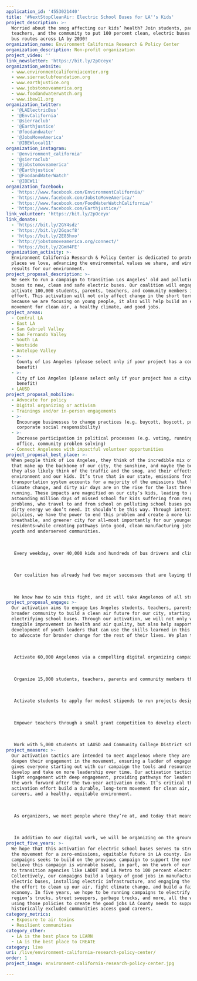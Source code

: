 ```yaml
---
application_id: '4553021440'
title: '#NextStopCleanAir: Electric School Buses for LA''s Kids'
project_description: >-
  Worried about the smog affecting our kids’ health? Join students, parents,
  teachers, and the community to put 100 percent clean, electric buses on school
  bus routes across LA by 2030!
organization_name: Environment California Research & Policy Center
organization_description: Non-profit organization
project_video: ''
link_newsletter: 'https://bit.ly/2pOceyx'
organization_website:
  - www.environmentcaliforniacenter.org
  - www.sierraclubfoundation.org
  - www.earthjustice.org
  - www.jobstomoveamerica.org
  - www.foodandwaterwatch.org
  - www.ibew11.org
organization_twitter:
  - '@LAElectricBus'
  - '@EnvCalifornia'
  - '@sierraclub'
  - '@Earthjustice'
  - '@foodandwater'
  - '@JobsMoveAmerica'
  - '@IBEWlocal11'
organization_instagram:
  - '@environment_california'
  - '@sierraclub'
  - '@jobstomoveamerica'
  - '@Earthjustice'
  - '@FoodandWaterWatch'
  - '@IBEW11'
organization_facebook:
  - 'https://www.facebook.com/EnvironmentCalifornia/'
  - 'https://www.facebook.com/JobstoMoveAmerica/'
  - 'https://www.facebook.com/FoodWaterWatchCalifornia/'
  - 'https://www.facebook.com/Earthjustice/'
link_volunteer: 'https://bit.ly/2pOceyx'
link_donate:
  - 'https://bit.ly/2GY4sdz'
  - 'https://bit.ly/2Gqacf8'
  - 'https://bit.ly/2E85hxo'
  - 'http://jobstomoveamerica.org/connect/'
  - 'https://bit.ly/2GmH4FE'
organization_activity: >-
  Environment California Research & Policy Center is dedicated to protecting the
  places we love, advancing the environmental values we share, and winning real
  results for our environment.
project_proposal_description: >-
  We seek to run a campaign to transition Los Angeles’ old and polluting school
  buses to new, clean and safe electric buses. Our coalition will engage and
  activate 100,000 students, parents, teachers, and community members in the
  effort. This activation will not only affect change in the short term, but
  because we are focusing on young people, it also will help build an enduring
  movement for clean air, a healthy climate, and good jobs.
project_areas:
  - Central LA
  - East LA
  - San Gabriel Valley
  - San Fernando Valley
  - South LA
  - Westside
  - Antelope Valley
  - >-
    County of Los Angeles (please select only if your project has a countywide
    benefit)
  - >-
    City of Los Angeles (please select only if your project has a citywide
    benefit)
  - LAUSD
project_proposal_mobilize:
  - Advocate for policy
  - Digital organizing or activism
  - Trainings and/or in-person engagements
  - >-
    Encourage businesses to change practices (e.g. buycott, boycott, promote
    corporate social responsibility)
  - >-
    Increase participation in political processes (e.g. voting, running for
    office, community problem solving)
  - Connect Angelenos with impactful volunteer opportunities
project_proposal_best_place: >-
  When people think of Los Angeles, they think of the incredible mix of cultures
  that make up the backbone of our city, the sunshine, and maybe the beach. But
  they also likely think of the traffic and the smog, and their effects on our
  environment and our kids. It’s true that in our state, emissions from our
  transportation system accounts for a majority of the emissions that lead to
  climate change, and dirty air days are on the rise for the last three years
  running. These impacts are magnified on our city’s kids, leading to an
  astounding million days of missed school for kids suffering from respiratory
  problems, who travel to and from school on polluting school buses powered by
  dirty energy we don’t need. It shouldn’t be this way. Through intentional
  policies, we have the power to end this problem and create a more livable,
  breathable, and greener city for all—most importantly for our youngest
  residents—while creating pathways into good, clean manufacturing jobs for
  youth and underserved communities. 
   
   
   
   Every weekday, over 40,000 kids and hundreds of bus drivers and climb aboard 1,300 school buses around Los Angeles. But what if these school buses were powered by electricity, generated from the sun and the wind? The LA County Electric Bus Coalition is working to convince the Los Angeles Unified School District (LAUSD) to take a critical step towards making our city the best place to live, cleaning up our air and creating a safer, healthier climate for the kids of today and tomorrow by transitioning its old polluting school buses to new, clean and safe electric buses by 2030 or sooner, that are manufactured right here in Southern California. 
   
   
   
   Our coalition has already had two major successes that are laying the groundwork for an all-electric school bus fleet. First, we convinced LA Metro to make a historic commitment to transition its fleet of more than 2,400 buses to electric buses by 2030. Second, we won a commitment from the LA City Council to transition the Department of Transportation’s 350 buses to electric by 2030 or sooner. Together, both commitments represent more than a quarter of all transit buses in the state.
   
   
   
   We know how to win this fight, and it will take Angelenos of all stripes to make it happen. We will activate 100,000 students, teachers, parents and community members in our campaign, engaging them in activations as simple as signing a petition to training a teacher to turn out her students to an event in support of electric buses to engaging young people to monitor air quality on their daily bus commutes. The members of the LA County Electric Bus Coalition are committed to empowering kids to become leaders in their communities and build the movement fighting for a better city for decades to come, cleaning up our air, and creating good jobs for the region.
project_proposal_engage: >-
  Our activation aims to engage Los Angeles students, teachers, parents, and the
  broader community to build a clean air future for our city, starting with
  electrifying school buses. Through our activation, we will not only win a
  tangible improvement in health and air quality, but also help support the
  development of youth leaders that can use the skills learned in this campaign
  to advocate for broader change for the rest of their lives. We plan to:
   
    
   
   Activate 60,000 Angelenos via a compelling digital organizing campaign using our websites, social media, text alerts and more;
   
   
   
   Organize 15,000 students, teachers, parents and community members through on-the-ground trainings and workshops to advocate for a clean, electric bus future; 
   
   
   
   Activate students to apply for modest stipends to run projects designed to activate a combined total of 10,000 peers and parents within their community in support of electric school buses; selected projects, supported by the coalition, will also incorporate scholarships for the most fully realized projects; 
   
   
   
   Empower teachers through a small grant competition to develop electric school bus related projects. Combined, teachers will activate 10,000 students;
   
   
   
   Work with 5,000 students at LAUSD and Community College District schools like Rio Hondo and Antelope Valley to ensure that there is a robust pipeline from historically marginalized communities into careers in transportation electrification.
project_measure: >-
  Our activation tactics are intended to meet Angelenos where they are at and
  deepen their engagement in the movement, ensuring a ladder of engagement that
  gives everyone starting out with our campaign the tools and resources to
  develop and take on more leadership over time. Our activation tactics combine
  light engagement with deep engagement, providing pathways for leaders to carry
  the work forward after the two-year activation ends. It’s critical that this
  activation effort build a durable, long-term movement for clean air, green
  careers, and a healthy, equitable environment.
   
   
   
   As organizers, we meet people where they’re at, and today that means activating people on social media. Through Facebook, Twitter, and Instagram, along with emails, text messaging, and other digital tools, we will activate Angelenos in a variety of tactics from tweetstorms to petitions, phone calls and more. Engagement means anyone who takes a specific, tangible action, whether it’s signing a petition, volunteering, placing a call, or asking their peers to get involved. 
   
   
   
   In addition to our digital work, we will be organizing on the ground with young people and parents across LA, from the classroom, to events, trainings, workshops, and more. Folks who get involved will be given opportunities to get more engaged. Activation means taking an action at school, at home, or in our communities, whether it be a petition, attending an event, or participating in a workforce development program.
project_five_years: >-
  We hope that this activation for electric school buses serves to strengthen
  the movement for a zero-emissions, equitable future in LA county. Each of our
  campaigns seeks to build on the previous campaign to support the next. We
  believe this campaign is winnable based, in part, on the work of our coalition
  to transition agencies like LADOT and LA Metro to 100 percent electric buses.
  Collectively, our campaigns build a legacy of good jobs in manufacturing
  electric buses, installing electric infrastructure, and engaging the public in
  the effort to clean up our air, fight climate change, and build a fairer
  economy. In five years, we hope to be running campaigns to electrify the
  region’s trucks, street sweepers, garbage trucks, and more, all the while
  using those policies to create the good jobs LA County needs to support
  historically excluded communities access good careers.
category_metrics:
  - Exposure to air toxins
  - Resilient communities
category_other:
  - LA is the best place to LEARN
  - LA is the best place to CREATE
category: live
uri: /live/environment-california-research-policy-center/
order: 1
project_image: environment-california-research-policy-center.jpg

---
```

